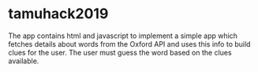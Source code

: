 # tamuhack2019

The app contains html and javascript to implement a simple app which fetches details about words from the Oxford API and uses 
this info to build clues for the user. The user must guess the word based on the clues available.
